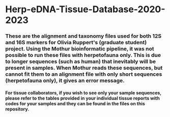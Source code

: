 # Herp-eDNA-Tissue-Database-2020-2023
### These are the alignment and taxonomy files used for both 12S and 16S markers for Olivia Ruppert's (graduate student) project. Using the Mothur bioinformatic pipeline, it was not possible to run these files with herpetofauna only. This is due to longer sequences (such as human) that inevitably will be present in samples. When Mothur reads these sequences, but cannot fit them to an alignment file with only short sequences (herpetofauna only), it gives an error message. ###

#### For tissue collaborators, if you wish to see only your sample sequences, please refer to the tables provided in your individual tissue reports with codes for your samples and they can be found in the files on this repository. ###
